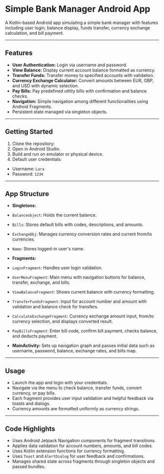 # Simple Bank Manager Android App

A Kotlin-based Android app simulating a simple bank manager with features including user login, balance display, funds transfer, currency exchange calculation, and bill payment.

---

## Features

- **User Authentication:** Login via username and password.
- **View Balance:** Display current account balance formatted as currency.
- **Transfer Funds:** Transfer money to specified accounts with validation.
- **Currency Exchange Calculator:** Convert amounts between EUR, GBP, and USD with dynamic selection.
- **Pay Bills:** Pay predefined utility bills with confirmation and balance checks.
- **Navigation:** Simple navigation among different functionalities using Android Fragments.
- Persistent state managed via singleton objects.

---

## Getting Started

1. Clone the repository:
2. Open in Android Studio.
3. Build and run on emulator or physical device.
4. Default user credentials:  
- Username: `Lara`  
- Password: `1234`

---

## App Structure

- **Singletons:**  
- `Balanceobject`: Holds the current balance.  
- `Bills`: Stores default bills with codes, descriptions, and amounts.  
- `ExchangeObj`: Manages currency conversion rates and current from/to currencies.  
- `Name`: Stores logged-in user's name.

- **Fragments:**  
- `LoginFragment`: Handles user login validation.  
- `UserMenuFragment`: Main menu with navigation buttons for balance, transfer, exchange, and bills.  
- `ViewBalanceFragment`: Shows current balance with currency formatting.  
- `TransferFundsFragment`: Input for account number and amount with validation and balance check for transfers.  
- `CalculateExchangeFragment`: Currency exchange amount input, from/to currency selection, and displays converted result.  
- `PayBillsFragment`: Enter bill code, confirm bill payment, checks balance, and deducts payment.

- **MainActivity:** Sets up navigation graph and passes initial data such as username, password, balance, exchange rates, and bills map.

---

## Usage

- Launch the app and login with your credentials.
- Navigate via the menu to check balance, transfer funds, convert currency, or pay bills.
- Each fragment provides user input validation and helpful feedback via toasts and dialogs.
- Currency amounts are formatted uniformly as currency strings.

---

## Code Highlights

- Uses Android Jetpack Navigation components for fragment transitions.
- Applies data validation for account numbers, amounts, and bill codes.
- Uses Kotlin extension functions for currency formatting.
- Uses `Toast` and `AlertDialog` for user feedback and confirmations.
- Manages shared state across fragments through singleton objects and passed bundles.

